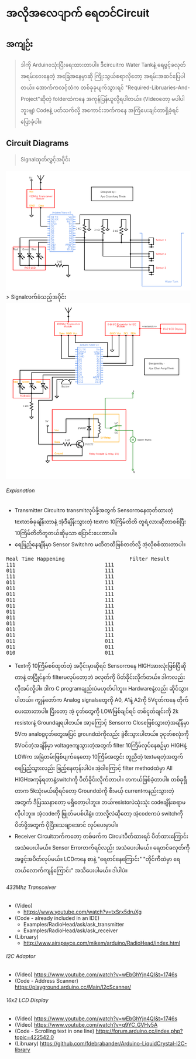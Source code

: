 # အလိုအလေျာက် ရေတင်Circuit
## အကျဉ်း
> ဒါကို Arduinoသုံးပြီးရေးထားတာပါ။
> ဒီcircuitက Water Tankနဲ့ ရေဖွင့်ခလုတ် အရမ်းဝေးနေတဲ့ အခြေအနေမှာဆို ကြိုးသွယ်စရာလိုတော့ အရမ်းအဆင်ပြေပါတယ်။
> အောက်ကလင့်ထဲက တစ်ခုခုပျက်သွားရင် "Required-Libruaries-And-Project"ဆိုတဲ့ folderထဲကနေ အကုန်ပြန်ယူလို့ရပါတယ်။ (Videoတော့ မပါပါဘူးဗျ)
> Codeနဲ့ ပတ်သက်လို့ အကောင်းဘက်ကနေ အကြံပေးချင်တာရှိခဲ့ရင် ပြောခဲ့ပါ။

## Circuit Diagrams
> Signalထုတ်လွှင့်အပိုင်း
<img src="main-project/circuit-diagram/transmitter.png" alt="Showing Hello world successfully!"> 
> Signalလက်ခံသည့်အပိုင်း
<img src="main-project/circuit-diagram/receiver.png" alt="Showing Hello world successfully!">

###### Explanation
- Transmitter Circuitက transmitလုပ်ဖို့အတွက် Sensorကနေထုတ်ထားတဲ့ textတစ်ခုချိန်းတာနဲ့ အဲ့ဒီချိန်းသွားတဲ့ textက 10ကြိမ်တိတိ တူရဲ့လားဆိုတာစစ်ပြီး 10ကြိမ်တိတိတူတယ်ဆိုမှသာ ပြောင်းပေးတာပါ။
- ရေဖြည့်နေချိန်မှာ Sensor Switchက မထိတထိဖြစ်တတ်လို့ အဲ့လိုစစ်ထားတာပါ။
<pre>
Real Time Happening						Filter Result
111								111
011								111
111								111
011								111
011								111
011								111
011								111
011								111
011								111
011								111
011								111
011								111
011								111
011								011
011								011
010								011
</pre>
- Textကို 10ကြိမ်စစ်ထုတ်တဲ့ အပိုင်းမှာဆိုရင် Sensorကနေ HIGHအားလုံးဖြစ်ပြီဆိုတာနဲ့ တပြိုင်နက် filterမလုပ်တော့ဘဲ ခလုတ်ကို ပိတ်ခိုင်းလိုက်တယ်။ ဒါကလည်း လိုအပ်လို့ပါ။ ဒါက C programချည်းပဲမဟုတ်ပါဘူး။ Hardwareနဲ့လည်း ဆိုင်သွားပါတယ်။ ကျွန်တော်က Analog signalsတွေကို A0, A1နဲ့ A2ကို 5Vငုတ်ကနေ တိုက်ပေးထားတာပါ။ ပြီးတော့ အဲ့ ငုတ်တွေကို LOWဖြစ်ချင်ရင် တစ်ငုတ်ချင်းကို 2k resistorနဲ့ Groundချရပါတယ်။ အာ့ကြောင့် Sensorက Closeဖြစ်သွားတဲ့အချိန်မှာ 5Vက analogငုတ်တွေအပြင် groundထဲကိုလည်း ခွဲစီးသွားပါတယ်။ ၃ငုတ်စလုံးကို 5Vဝင်တဲ့အချိန်မှာ voltageကျသွားတဲ့အတွက် filter 10ကြိမ်လုပ်နေစဉ်မှာ HIGHနဲ့ LOWက အမြဲတမ်းဖြစ်ပျက်နေတော့ 10ကြိမ်အတွင်း တူညီတဲ့ textမရတဲ့အတွက် ရေပြည့်သွားလည်း ဖြည့်နေတုန်းပါပဲ။ အဲ့ဒါကြောင့် filter methodထဲမှာ All HIGHအကုန်ရတာနဲ့switchကို ပိတ်ခိုင်းလိုက်တာပါ။ တကယ်ဖြစ်ခဲ့တာပါ။ တစ်ခုရှိတာက 5kသုံးမယ်ဆိုရင်တော့ Groundထဲကို စီးမယ့် currentကနည်းသွားတဲ့အတွက် ဒီပြဿနာတော့ မရှိတော့ပါဘူး။ ဘယ်resistorပဲသုံးသုံး codeချိန်းစရာမလိုပါဘူး။ အဲ့codeကို ဖြုတ်မပစ်ပါနဲ့။ ဘာလို့လဲဆိုတော့ အဲ့codeကပဲ switchကို ပိတ်ဖို့အတွက် ပိုပြီးသေချာအောင် လုပ်ပေးမှာပါ။
- Receiver Circuitဘက်ကတော့ တစ်ဖက်က Circuitပိတ်ထားရင် ပိတ်ထားကြောင်း အသံပေးပါမယ်။ Sensor Errorတက်ရင်လည်း အသံပေးပါမယ်။ ရေတင်ခလုတ်ကို အဖွင့်အပိတ်လုပ်မယ်။ LCDကနေ စာနဲ့ "ရေတင်နေကြောင်း" "တိုင်ကီထဲမှာ ရေဘယ်လောက်ကျန်ကြောင်း" အသိပေးပါမယ်။ ဒါပါပဲ။

###### 433Mhz Transceiver
- (Video) 
   - https://www.youtube.com/watch?v=txSrx5druXg
- (Code - already included in an IDE) 
   - Examples/RadioHead/ask/ask_transmitter
   - Examples/RadioHead/ask/ask_receiver
- (Libruary) 
   - http://www.airspayce.com/mikem/arduino/RadioHead/index.html

###### I2C Adaptor
- (Video) https://www.youtube.com/watch?v=wEbGhYjn4QI&t=1746s
- (Code - Address Scanner) https://playground.arduino.cc/Main/I2cScanner/

###### 16x2 LCD Display
- (Video) https://www.youtube.com/watch?v=wEbGhYjn4QI&t=1746s
- (Video) https://www.youtube.com/watch?v=q9YC_GVHy5A
- (Code - Scrolling text in one line) https://forum.arduino.cc/index.php?topic=422542.0
- (Libruary) https://github.com/fdebrabander/Arduino-LiquidCrystal-I2C-library
